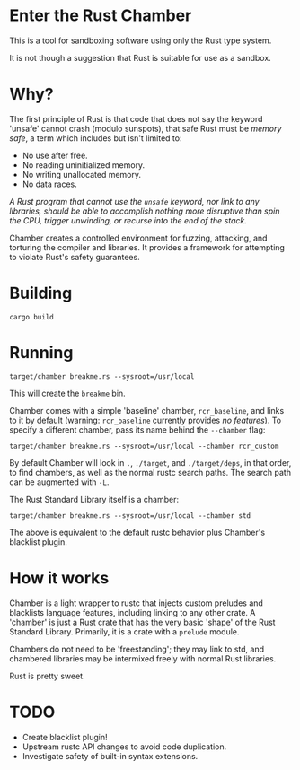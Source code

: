 # Enter the Rust Chamber

This is a tool for sandboxing software using only the Rust type system.

It is not though a suggestion that Rust is suitable for use as a sandbox.


# Why?

The first principle of Rust is that code that does not say the keyword 'unsafe' cannot crash (modulo sunspots),
that safe Rust must be *memory safe*,
a term which includes but isn't limited to:

* No use after free.
* No reading uninitialized memory.
* No writing unallocated memory.
* No data races.

*A Rust program that cannot use the `unsafe` keyword,
nor link to any libraries,
should be able to accomplish nothing more disruptive than spin the CPU,
trigger unwinding, or recurse into the end of the stack.*

Chamber creates a controlled environment for fuzzing, attacking, and torturing the compiler and libraries.
It provides a framework for attempting to violate Rust's safety guarantees.


# Building

`cargo build`


# Running

```
target/chamber breakme.rs --sysroot=/usr/local
```

This will create the `breakme` bin.

Chamber comes with a simple 'baseline' chamber, `rcr_baseline`,
and links to it by default (warning: `rcr_baseline` currently provides *no features*).
To specify a different chamber,
pass its name behind the `--chamber` flag:

```
target/chamber breakme.rs --sysroot=/usr/local --chamber rcr_custom
```

By default Chamber will look in `.`, `./target`, and `./target/deps`, in that order,
to find chambers, as well as the normal rustc search paths.
The search path can be augmented with `-L`.

The Rust Standard Library itself is a chamber:

```
target/chamber breakme.rs --sysroot=/usr/local --chamber std
```

The above is equivalent to the default rustc behavior plus Chamber's blacklist plugin.

# How it works

Chamber is a light wrapper to rustc that injects custom preludes and blacklists language features, including linking to any other crate.
A 'chamber' is just a Rust crate that has the very basic 'shape' of the Rust Standard Library.
Primarily, it is a crate with a `prelude` module.

Chambers do not need to be 'freestanding';
they may link to std,
and chambered libraries may be intermixed freely with normal Rust libraries.

Rust is pretty sweet.

# TODO

* Create blacklist plugin!
* Upstream rustc API changes to avoid code duplication.
* Investigate safety of built-in syntax extensions.
